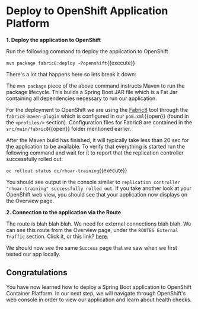 # Deploy to OpenShift Application Platform

**1. Deploy the application to OpenShift**

Run the following command to deploy the application to OpenShift

``mvn package fabric8:deploy -Popenshift``{{execute}}

There's a lot that happens here so lets break it down:

The `mvn package` piece of the above command instructs Maven to run the package lifecycle. This builds a Spring Boot JAR file which is a Fat Jar containing all dependencies necessary to run our application.

For the deployment to OpenShift we are using the [Fabric8](https://fabric8.io/) tool through the `fabric8-maven-plugin` which is configured in our ``pom.xml``{{open}} (found in the `<profiles/>` section). Configuration files for Fabric8 are contained in the ``src/main/fabric8``{{open}} folder mentioned earlier.

After the Maven build has finished, it will typically take less than 20 sec for the application to be available. To verify that everything is started run the following command and wait for it to report that the replication controller successfully rolled out:

``oc rollout status dc/rhoar-training``{{execute}}

You should see output in the console similar to `replication controller "rhoar-training" successfully rolled out`. If you take another look at your OpenShift web view, you should see that your application now displays on the Overview page.

**2. Connection to the application via the Route**

The route is blah blah blah. We need for external connections blah blah.
We can see this route from the Overview page, under the `ROUTES External Traffic` section.
Click it, or this link? [here](http://rhoar-training-dev.[[HOST_SUBDOMAIN]]-80-[[KATACODA_HOST]].environments.katacoda.com/). 

We should now see the same `Success` page that we saw when we first tested our app locally.

## Congratulations

You have now learned how to deploy a Spring Boot application to OpenShift Container Platform. In our next step, we will navigate through OpenShift's web console in order to view our application and learn about health checks.